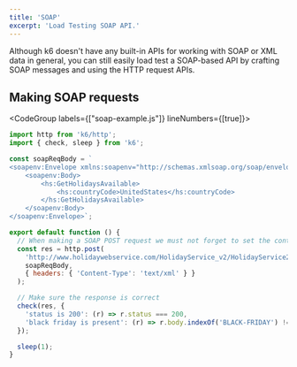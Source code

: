 ```yaml
---
title: 'SOAP'
excerpt: 'Load Testing SOAP API.'
---
```


Although k6 doesn't have any built-in APIs for working with SOAP or XML data in general, you
can still easily load test a SOAP-based API by crafting SOAP messages and using the HTTP request APIs.

## Making SOAP requests

<CodeGroup labels={["soap-example.js"]} lineNumbers={[true]}>

```javascript
import http from 'k6/http';
import { check, sleep } from 'k6';

const soapReqBody = `
<soapenv:Envelope xmlns:soapenv="http://schemas.xmlsoap.org/soap/envelope/" xmlns:hs="http://www.holidaywebservice.com/HolidayService_v2/">
    <soapenv:Body>
        <hs:GetHolidaysAvailable>
            <hs:countryCode>UnitedStates</hs:countryCode>
        </hs:GetHolidaysAvailable>
    </soapenv:Body>
</soapenv:Envelope>`;

export default function () {
  // When making a SOAP POST request we must not forget to set the content type to text/xml
  const res = http.post(
    'http://www.holidaywebservice.com/HolidayService_v2/HolidayService2.asmx',
    soapReqBody,
    { headers: { 'Content-Type': 'text/xml' } }
  );

  // Make sure the response is correct
  check(res, {
    'status is 200': (r) => r.status === 200,
    'black friday is present': (r) => r.body.indexOf('BLACK-FRIDAY') !== -1,
  });

  sleep(1);
}
```

</CodeGroup>
